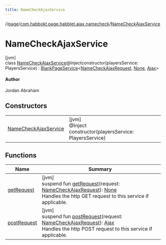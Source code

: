 ```yaml
---
title: NameCheckAjaxService
---
```

//[page](../../../index.html)/[com.habbokt.page.habblet.ajax.namecheck](../index.html)/[NameCheckAjaxService](index.html)



# NameCheckAjaxService



[jvm]\
class [NameCheckAjaxService](index.html)@Injectconstructor(playersService: PlayersService) : [BlankPageService](../../com.habbokt.page/-blank-page-service/index.html)&lt;[NameCheckAjaxRequest](../-name-check-ajax-request/index.html), [None](../../com.habbokt.page/-none/index.html), [Ajax](../../com.habbokt.page/-ajax/index.html)&gt; 

#### Author



Jordan Abraham



## Constructors


| | |
|---|---|
| [NameCheckAjaxService](-name-check-ajax-service.html) | [jvm]<br>@Inject<br>constructor(playersService: PlayersService) |


## Functions


| Name | Summary |
|---|---|
| [getRequest](index.html#31877653%2FFunctions%2F317194267) | [jvm]<br>suspend fun [getRequest](index.html#31877653%2FFunctions%2F317194267)(request: [NameCheckAjaxRequest](../-name-check-ajax-request/index.html)): [None](../../com.habbokt.page/-none/index.html)<br>Handles the http GET request to this service if applicable. |
| [postRequest](index.html#-971974375%2FFunctions%2F317194267) | [jvm]<br>suspend fun [postRequest](index.html#-971974375%2FFunctions%2F317194267)(request: [NameCheckAjaxRequest](../-name-check-ajax-request/index.html)): [Ajax](../../com.habbokt.page/-ajax/index.html)<br>Handles the http POST request to this service if applicable. |

